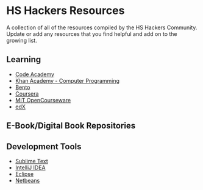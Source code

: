 HS Hackers Resources
=============================

A collection of all of the resources compiled by the HS Hackers Community.
Update or add any resources that you find helpful and add on to the growing list.

## Learning
* [Code Academy](http://www.codecademy.com/)
* [Khan Academy - Computer Programming](https://www.khanacademy.org/computing/cs)
* [Bento](http://www.bentobox.io/)
* [Coursera](https://www.coursera.org/)
* [MIT OpenCourseware](http://ocw.mit.edu/index.htm)
* [edX](https://www.edx.org/)

## E-Book/Digital Book Repositories

## Development Tools
* [Sublime Text](http://www.sublimetext.com/)
* [IntelliJ IDEA](http://www.jetbrains.com/idea/)
* [Eclipse](http://www.eclipse.org/)
* [Netbeans](https://netbeans.org/)
